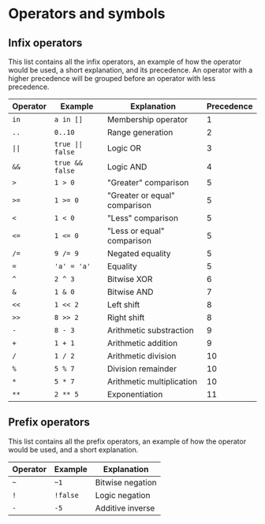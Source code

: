 # Operators and symbols

## Infix operators

This list contains all the infix operators, an example of how the operator would be used, a short explanation, and its precedence. An operator with a higher precedence will be grouped before an operator with less precedence.

| Operator | Example           | Explanation                   | Precedence |
| -------- | ----------------- | ----------------------------- | ---------- |
| `in`     | `a in []`         | Membership operator           | 1          |
| `..`     | `0..10`           | Range generation              | 2          |
| `\|\|`   | `true \|\| false` | Logic OR                      | 3          |
| `&&`     | `true && false`   | Logic AND                     | 4          |
| `>`      | `1 > 0`           | "Greater" comparison          | 5          |
| `>=`     | `1 >= 0`          | "Greater or equal" comparison | 5          |
| `<`      | `1 < 0`           | "Less" comparison             | 5          |
| `<=`     | `1 <= 0`          | "Less or equal" comparison    | 5          |
| `/=`     | `9 /= 9`          | Negated equality              | 5          |
| `=`      | `'a' = 'a'`       | Equality                      | 5          |
| `^`      | `2 ^ 3`           | Bitwise XOR                   | 6          |
| `&`      | `1 & 0`           | Bitwise AND                   | 7          |
| `<<`     | `1 << 2`          | Left shift                    | 8          |
| `>>`     | `8 >> 2`          | Right shift                   | 8          |
| `-`      | `8 - 3`           | Arithmetic substraction       | 9          |
| `+`      | `1 + 1`           | Arithmetic addition           | 9          |
| `/`      | `1 / 2`           | Arithmetic division           | 10         |
| `%`      | `5 % 7`           | Division remainder            | 10         |
| `*`      | `5 * 7`           | Arithmetic multiplication     | 10         |
| `**`     | `2 ** 5`          | Exponentiation                | 11         |

## Prefix operators

This list contains all the prefix operators, an example of how the operator would be used, and a short explanation.

| Operator | Example  | Explanation      |
| -------- | -------- | ---------------- |
| `~`      | `~1`     | Bitwise negation |
| `!`      | `!false` | Logic negation   |
| `-`      | `-5`     | Additive inverse |

